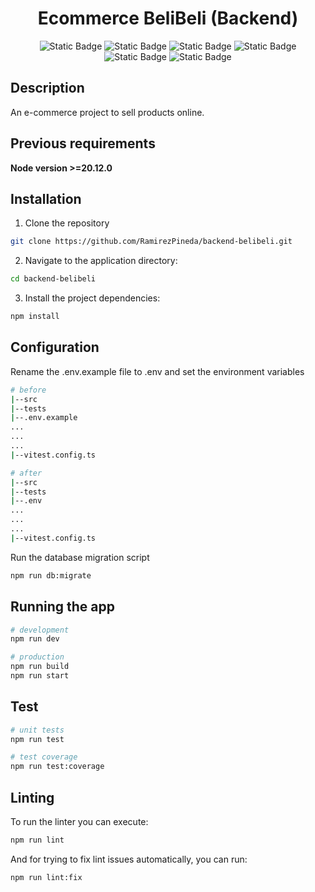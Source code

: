 

<h1 align="center">Ecommerce BeliBeli (Backend)</h1>

<p align="center">
  <img alt="Static Badge" src="https://img.shields.io/badge/Node-20.12.x-green">
  <img alt="Static Badge" src="https://img.shields.io/badge/TypeScript-5.4.x-blue">
  <img alt="Static Badge" src="https://img.shields.io/badge/pnpm-9.x-yellow">
  <img alt="Static Badge" src="https://img.shields.io/badge/Express-4.19.x-black">
  <img alt="Static Badge" src="https://img.shields.io/badge/Test-Vitest-yellow">
  <img alt="Static Badge" src="https://img.shields.io/badge/ESLint-4930bd">
</p>


## Description

An e-commerce project to sell products online.

## Previous requirements

**Node version >=20.12.0**

## Installation

1. Clone the repository

```bash
git clone https://github.com/RamirezPineda/backend-belibeli.git
```

2. Navigate to the application directory:

```bash
cd backend-belibeli
```
3. Install the project dependencies:

```bash
npm install
```

## Configuration

Rename the .env.example file to .env and set the environment variables

```bash
# before
|--src
|--tests
|--.env.example
...
...
...
|--vitest.config.ts

# after
|--src
|--tests
|--.env
...
...
...
|--vitest.config.ts
```
Run the database migration script

```bash
npm run db:migrate
```

## Running the app

```bash
# development
npm run dev

# production
npm run build
npm run start
```

## Test

```bash
# unit tests
npm run test

# test coverage
npm run test:coverage
```

## Linting

To run the linter you can execute:

```bash
npm run lint
```

And for trying to fix lint issues automatically, you can run: 

```bash
npm run lint:fix
```
